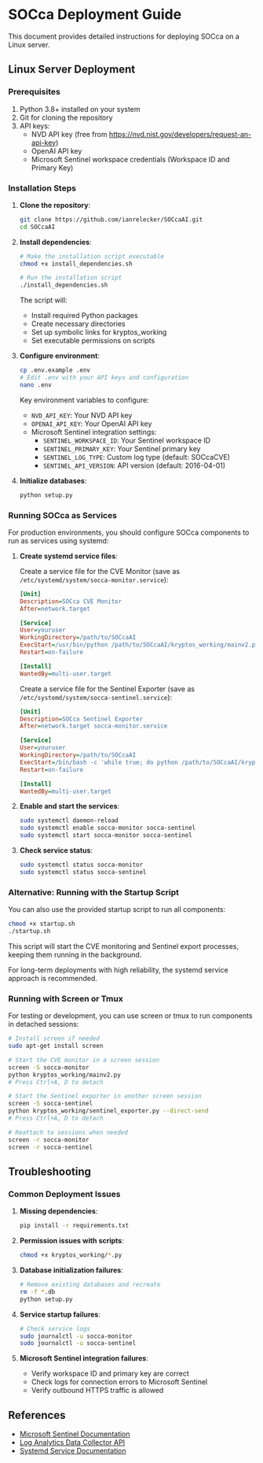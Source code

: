# SOCca Deployment Guide

This document provides detailed instructions for deploying SOCca on a Linux server.

## Linux Server Deployment

### Prerequisites

1. Python 3.8+ installed on your system
2. Git for cloning the repository
3. API keys:
   - NVD API key (free from https://nvd.nist.gov/developers/request-an-api-key)
   - OpenAI API key
   - Microsoft Sentinel workspace credentials (Workspace ID and Primary Key)

### Installation Steps

1. **Clone the repository**:
   ```bash
   git clone https://github.com/ianrelecker/SOCcaAI.git
   cd SOCcaAI
   ```

2. **Install dependencies**:
   ```bash
   # Make the installation script executable
   chmod +x install_dependencies.sh
   
   # Run the installation script
   ./install_dependencies.sh
   ```
   
   The script will:
   - Install required Python packages
   - Create necessary directories
   - Set up symbolic links for kryptos_working
   - Set executable permissions on scripts

3. **Configure environment**:
   ```bash
   cp .env.example .env
   # Edit .env with your API keys and configuration
   nano .env
   ```
   
   Key environment variables to configure:
   - `NVD_API_KEY`: Your NVD API key
   - `OPENAI_API_KEY`: Your OpenAI API key
   - Microsoft Sentinel integration settings:
     - `SENTINEL_WORKSPACE_ID`: Your Sentinel workspace ID
     - `SENTINEL_PRIMARY_KEY`: Your Sentinel primary key
     - `SENTINEL_LOG_TYPE`: Custom log type (default: SOCcaCVE)
     - `SENTINEL_API_VERSION`: API version (default: 2016-04-01)

4. **Initialize databases**:
   ```bash
   python setup.py
   ```

### Running SOCca as Services

For production environments, you should configure SOCca components to run as services using systemd:

1. **Create systemd service files**:

   Create a service file for the CVE Monitor (save as `/etc/systemd/system/socca-monitor.service`):
   ```ini
   [Unit]
   Description=SOCca CVE Monitor
   After=network.target
   
   [Service]
   User=youruser
   WorkingDirectory=/path/to/SOCcaAI
   ExecStart=/usr/bin/python /path/to/SOCcaAI/kryptos_working/mainv2.py
   Restart=on-failure
   
   [Install]
   WantedBy=multi-user.target
   ```

   Create a service file for the Sentinel Exporter (save as `/etc/systemd/system/socca-sentinel.service`):
   ```ini
   [Unit]
   Description=SOCca Sentinel Exporter
   After=network.target socca-monitor.service
   
   [Service]
   User=youruser
   WorkingDirectory=/path/to/SOCcaAI
   ExecStart=/bin/bash -c 'while true; do python /path/to/SOCcaAI/kryptos_working/sentinel_exporter.py --direct-send --hours 1; sleep 3600; done'
   Restart=on-failure
   
   [Install]
   WantedBy=multi-user.target
   ```

2. **Enable and start the services**:
   ```bash
   sudo systemctl daemon-reload
   sudo systemctl enable socca-monitor socca-sentinel
   sudo systemctl start socca-monitor socca-sentinel
   ```

3. **Check service status**:
   ```bash
   sudo systemctl status socca-monitor
   sudo systemctl status socca-sentinel
   ```

### Alternative: Running with the Startup Script

You can also use the provided startup script to run all components:

```bash
chmod +x startup.sh
./startup.sh
```

This script will start the CVE monitoring and Sentinel export processes, keeping them running in the background.

For long-term deployments with high reliability, the systemd service approach is recommended.

### Running with Screen or Tmux

For testing or development, you can use screen or tmux to run components in detached sessions:

```bash
# Install screen if needed
sudo apt-get install screen

# Start the CVE monitor in a screen session
screen -S socca-monitor
python kryptos_working/mainv2.py
# Press Ctrl+A, D to detach

# Start the Sentinel exporter in another screen session
screen -S socca-sentinel
python kryptos_working/sentinel_exporter.py --direct-send
# Press Ctrl+A, D to detach

# Reattach to sessions when needed
screen -r socca-monitor
screen -r socca-sentinel
```

## Troubleshooting

### Common Deployment Issues

1. **Missing dependencies**:
   ```bash
   pip install -r requirements.txt
   ```

2. **Permission issues with scripts**:
   ```bash
   chmod +x kryptos_working/*.py
   ```

3. **Database initialization failures**:
   ```bash
   # Remove existing databases and recreate
   rm -f *.db
   python setup.py
   ```

4. **Service startup failures**:
   ```bash
   # Check service logs
   sudo journalctl -u socca-monitor
   sudo journalctl -u socca-sentinel
   ```

5. **Microsoft Sentinel integration failures**:
   - Verify workspace ID and primary key are correct
   - Check logs for connection errors to Microsoft Sentinel
   - Verify outbound HTTPS traffic is allowed

## References

- [Microsoft Sentinel Documentation](https://docs.microsoft.com/en-us/azure/sentinel/)
- [Log Analytics Data Collector API](https://docs.microsoft.com/en-us/azure/azure-monitor/logs/data-collector-api)
- [Systemd Service Documentation](https://www.freedesktop.org/software/systemd/man/systemd.service.html)